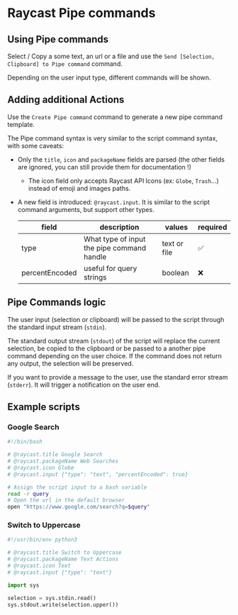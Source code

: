 # Raycast Pipe commands

## Using Pipe commands

Select / Copy a some text, an url or a file and use the `Send [Selection, Clipboard] to Pipe command` command.

Depending on the user input type, different commands will be shown.

## Adding additional Actions

Use the `Create Pipe command` command to generate a new pipe command template.

The Pipe command syntax is very similar to the script command syntax, with some caveats:

- Only the `title`, `icon` and `packageName` fields are parsed (the other fields are ignored, you can still provide them for documentation !)
  - The icon field only accepts Raycast API Icons (ex: `Globe`, `Trash`...) instead of emoji and images paths.
- A new field is introduced: `@raycast.input`. It is similar to the script command arguments, but support other types.

  | field          | description                                | values       | required |
  | -------------- | ------------------------------------------ | ------------ | -------- |
  | type           | What type of input the pipe command handle | text or file | ✅       |
  | percentEncoded | useful for query strings                   | boolean      | ❌       |

## Pipe Commands logic

The user input (selection or clipboard) will be passed to the script through the standard input stream (`stdin`).

The standard output stream (`stdout`) of the script will replace the current selection, be copied to the clipboard or be passed to a another pipe command depending on the user choice. If the command does not return any output, the selection will be preserved.

If you want to provide a message to the user, use the standard error stream (`stderr`). It will trigger a notification on the user end.

## Example scripts

### Google Search

```bash
#!/bin/bash

# @raycast.title Google Search
# @raycast.packageName Web Searches
# @raycast.icon Globe
# @raycast.input {"type": "text", "percentEncoded": true}

# Assign the script input to a bash variable
read -r query
# Open the url in the default browser
open "https://www.google.com/search?q=$query"
```

### Switch to Uppercase

```python
#!/usr/bin/env python3

# @raycast.title Switch to Uppercase
# @raycast.packageName Text Actions
# @raycast.icon Text
# @raycast.input {"type": "text"}

import sys

selection = sys.stdin.read()
sys.stdout.write(selection.upper())
```

